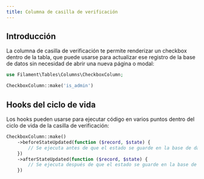 ```yaml
---
title: Columna de casilla de verificación
---
```


## Introducción

La columna de casilla de verificación te permite renderizar un checkbox dentro de la tabla, que puede usarse para actualizar ese registro de la base de datos sin necesidad de abrir una nueva página o modal:

```php
use Filament\Tables\Columns\CheckboxColumn;

CheckboxColumn::make('is_admin')
```

## Hooks del ciclo de vida

Los hooks pueden usarse para ejecutar código en varios puntos dentro del ciclo de vida de la casilla de verificación:

```php
CheckboxColumn::make()
    ->beforeStateUpdated(function ($record, $state) {
        // Se ejecuta antes de que el estado se guarde en la base de datos.
    })
    ->afterStateUpdated(function ($record, $state) {
        // Se ejecuta después de que el estado se guarde en la base de datos.
    })
```
